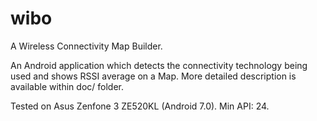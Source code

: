 # wibo
A Wireless Connectivity Map Builder.

An Android application which detects the connectivity technology being used and shows RSSI average on a Map. More detailed description is available within doc/ folder.

Tested on Asus Zenfone 3 ZE520KL (Android 7.0). Min API: 24.
